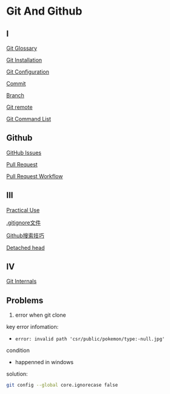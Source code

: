 # Git And Github

## I

[Git Glossary](git-glossary.md)

[Git Installation](git-installation.md)

[Git Configuration](git-configuration.md)

[Commit](git-commit.md)

[Branch](git-branch.md)

[Git remote](git-remote.md)

[Git Command List](git-command-list.md)

## Github

[GitHub Issues](github-issues.md)

[Pull Request](github-pull-request.md)

[Pull Request Workflow](github-pull-request-workflow.md)

## III

[Practical Use](git-practical-command.md)

[.gitignore文件](git-ignore.md)

[Github搜索技巧](github-search-skills.md)

[Detached head](git-detached-head.md)

## IV

[Git Internals](git-internals.md)

## Problems

1. error when git clone

key error infomation:

- `error: invalid path 'csr/public/pokemon/type:-null.jpg'`

condition

- happenned in windows

solution:

```sh
git config --global core.ignorecase false
```
